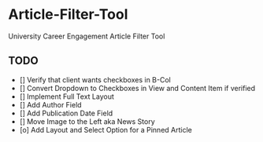 # Article-Filter-Tool

University Career Engagement Article Filter Tool

## TODO

- [] Verify that client wants checkboxes in B-Col
- [] Convert Dropdown to Checkboxes in View and Content Item if verified
- [] Implement Full Text Layout
- [] Add Author Field
- [] Add Publication Date Field
- [] Move Image to the Left aka News Story
- [o] Add Layout and Select Option for a Pinned Article
